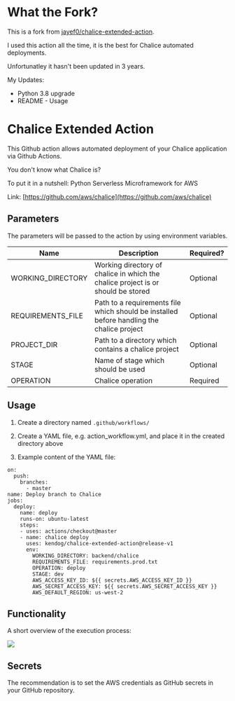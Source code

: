 # What the Fork?
This is a fork from [jayef0/chalice-extended-action](https://github.com/jayef0/chalice-extended-action).

I used this action all the time, it is the best for Chalice automated deployments.

Unfortunatley it hasn't been updated in 3 years.

My Updates:
- Python 3.8 upgrade
- README - Usage

# Chalice Extended Action

This Github action allows automated deployment of your Chalice application via Github Actions.


You don't know what Chalice is?

To put it in a nutshell: Python Serverless Microframework for AWS

Link: [https://github.com/aws/chalice](https://github.com/aws/chalice)

## Parameters

The parameters will be passed to the action by using environment variables.

| Name  | Description  | Required?  |
|---|---|---|
| WORKING_DIRECTORY  | Working directory of chalice in which the chalice project is or should be stored  | Optional  |
| REQUIREMENTS_FILE  | Path to a requirements file which should be installed before handling the chalice project  | Optional  |
| PROJECT_DIR  | Path to a directory which contains a chalice project  | Optional  |
| STAGE  | Name of stage which should be used | Optional  |
| OPERATION  | Chalice operation  | Required  |


## Usage

1. Create a directory named `.github/workflows/`

2. Create a YAML file, e.g. action_workflow.yml, and place it in the created directory above

3. Example content of the YAML file:

```
on:
  push:
    branches:
      - master
name: Deploy branch to Chalice
jobs:
  deploy:
    name: deploy
    runs-on: ubuntu-latest
    steps:
    - uses: actions/checkout@master
    - name: chalice deploy
      uses: kendog/chalice-extended-action@release-v1
      env:
        WORKING_DIRECTORY: backend/chalice
        REQUIREMENTS_FILE: requirements.prod.txt
        OPERATION: deploy
        STAGE: dev
        AWS_ACCESS_KEY_ID: ${{ secrets.AWS_ACCESS_KEY_ID }}
        AWS_SECRET_ACCESS_KEY: ${{ secrets.AWS_SECRET_ACCESS_KEY }}
        AWS_DEFAULT_REGION: us-west-2
```

## Functionality

A short overview of the execution process:

![](chalice-extended-action-execution-process.png)

## Secrets

The recommendation is to set the AWS credentials as GitHub secrets in your GitHub repository.
